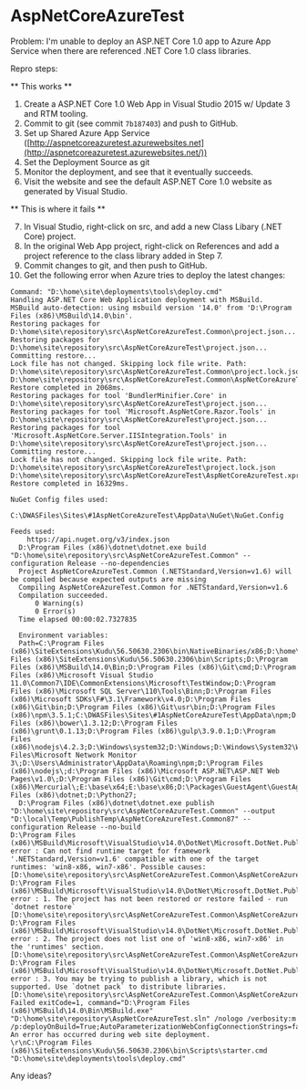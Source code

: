 # AspNetCoreAzureTest

Problem: I'm unable to deploy an ASP.NET Core 1.0 app to Azure App Service when there are referenced .NET Core 1.0 class libraries.

Repro steps:

** This works **

1. Create a ASP.NET Core 1.0 Web App in Visual Studio 2015 w/ Update 3 and RTM tooling.
2. Commit to git (see commit `7b187403`) and push to GitHub.
3. Set up Shared Azure App Service ([http://aspnetcoreazuretest.azurewebsites.net](http://aspnetcoreazuretest.azurewebsites.net/))
4. Set the Deployment Source as git
5. Monitor the deployment, and see that it eventually succeeds.
6. Visit the website and see the default ASP.NET Core 1.0 website as generated by Visual Studio.

** This is where it fails **

7. In Visual Studio, right-click on src, and add a new Class Libary (.NET Core) project.
8. In the original Web App project, right-click on References and add a project reference to the class library added in Step 7.
9. Commit changes to git, and then push to GitHub.
10. Get the following error when Azure tries to deploy the latest changes:

```
Command: "D:\home\site\deployments\tools\deploy.cmd"
Handling ASP.NET Core Web Application deployment with MSBuild.
MSBuild auto-detection: using msbuild version '14.0' from 'D:\Program Files (x86)\MSBuild\14.0\bin'.
Restoring packages for D:\home\site\repository\src\AspNetCoreAzureTest.Common\project.json...
Restoring packages for D:\home\site\repository\src\AspNetCoreAzureTest\project.json...
Committing restore...
Lock file has not changed. Skipping lock file write. Path: D:\home\site\repository\src\AspNetCoreAzureTest.Common\project.lock.json
D:\home\site\repository\src\AspNetCoreAzureTest.Common\AspNetCoreAzureTest.Common.xproj
Restore completed in 2068ms.
Restoring packages for tool 'BundlerMinifier.Core' in D:\home\site\repository\src\AspNetCoreAzureTest\project.json...
Restoring packages for tool 'Microsoft.AspNetCore.Razor.Tools' in D:\home\site\repository\src\AspNetCoreAzureTest\project.json...
Restoring packages for tool 'Microsoft.AspNetCore.Server.IISIntegration.Tools' in D:\home\site\repository\src\AspNetCoreAzureTest\project.json...
Committing restore...
Lock file has not changed. Skipping lock file write. Path: D:\home\site\repository\src\AspNetCoreAzureTest\project.lock.json
D:\home\site\repository\src\AspNetCoreAzureTest\AspNetCoreAzureTest.xproj
Restore completed in 16329ms.

NuGet Config files used:
    C:\DWASFiles\Sites\#1AspNetCoreAzureTest\AppData\NuGet\NuGet.Config

Feeds used:
    https://api.nuget.org/v3/index.json
  D:\Program Files (x86)\dotnet\dotnet.exe build "D:\home\site\repository\src\AspNetCoreAzureTest.Common" --configuration Release --no-dependencies
  Project AspNetCoreAzureTest.Common (.NETStandard,Version=v1.6) will be compiled because expected outputs are missing
  Compiling AspNetCoreAzureTest.Common for .NETStandard,Version=v1.6
  Compilation succeeded.
      0 Warning(s)
      0 Error(s)
  Time elapsed 00:00:02.7327835
   
  Environment variables:
  Path=C:\Program Files (x86)\SiteExtensions\Kudu\56.50630.2306\bin\NativeBinaries/x86;D:\home\site\deployments\tools;C:\Program Files (x86)\SiteExtensions\Kudu\56.50630.2306\bin\Scripts;D:\Program Files (x86)\MSBuild\14.0\Bin;D:\Program Files (x86)\Git\cmd;D:\Program Files (x86)\Microsoft Visual Studio 11.0\Common7\IDE\CommonExtensions\Microsoft\TestWindow;D:\Program Files (x86)\Microsoft SQL Server\110\Tools\Binn;D:\Program Files (x86)\Microsoft SDKs\F#\3.1\Framework\v4.0;D:\Program Files (x86)\Git\bin;D:\Program Files (x86)\Git\usr\bin;D:\Program Files (x86)\npm\3.5.1;C:\DWASFiles\Sites\#1AspNetCoreAzureTest\AppData\npm;D:\Program Files (x86)\bower\1.3.12;D:\Program Files (x86)\grunt\0.1.13;D:\Program Files (x86)\gulp\3.9.0.1;D:\Program Files (x86)\nodejs\4.2.3;D:\Windows\system32;D:\Windows;D:\Windows\System32\Wbem;D:\Windows\System32\WindowsPowerShell\v1.0\;D:\Program Files\Microsoft Network Monitor 3\;D:\Users\Administrator\AppData\Roaming\npm;D:\Program Files (x86)\nodejs\;d:\Program Files (x86)\Microsoft ASP.NET\ASP.NET Web Pages\v1.0\;D:\Program Files (x86)\Git\cmd;D:\Program Files (x86)\Mercurial\;E:\base\x64;E:\base\x86;D:\Packages\GuestAgent\GuestAgent\LegacyRuntime\x64;D:\Packages\GuestAgent\GuestAgent\LegacyRuntime\x86;D:\Program Files (x86)\dotnet;D:\Python27;
  D:\Program Files (x86)\dotnet\dotnet.exe publish "D:\home\site\repository\src\AspNetCoreAzureTest.Common" --output "D:\local\Temp\PublishTemp\AspNetCoreAzureTest.Common87" --configuration Release --no-build
D:\Program Files (x86)\MSBuild\Microsoft\VisualStudio\v14.0\DotNet\Microsoft.DotNet.Publishing.targets(149,5): error : Can not find runtime target for framework '.NETStandard,Version=v1.6' compatible with one of the target runtimes: 'win8-x86, win7-x86'. Possible causes: [D:\home\site\repository\src\AspNetCoreAzureTest.Common\AspNetCoreAzureTest.Common.xproj]
D:\Program Files (x86)\MSBuild\Microsoft\VisualStudio\v14.0\DotNet\Microsoft.DotNet.Publishing.targets(149,5): error : 1. The project has not been restored or restore failed - run `dotnet restore` [D:\home\site\repository\src\AspNetCoreAzureTest.Common\AspNetCoreAzureTest.Common.xproj]
D:\Program Files (x86)\MSBuild\Microsoft\VisualStudio\v14.0\DotNet\Microsoft.DotNet.Publishing.targets(149,5): error : 2. The project does not list one of 'win8-x86, win7-x86' in the 'runtimes' section. [D:\home\site\repository\src\AspNetCoreAzureTest.Common\AspNetCoreAzureTest.Common.xproj]
D:\Program Files (x86)\MSBuild\Microsoft\VisualStudio\v14.0\DotNet\Microsoft.DotNet.Publishing.targets(149,5): error : 3. You may be trying to publish a library, which is not supported. Use `dotnet pack` to distribute libraries. [D:\home\site\repository\src\AspNetCoreAzureTest.Common\AspNetCoreAzureTest.Common.xproj]
Failed exitCode=1, command="D:\Program Files (x86)\MSBuild\14.0\Bin\MSBuild.exe" "D:\home\site\repository\AspNetCoreAzureTest.sln" /nologo /verbosity:m /p:deployOnBuild=True;AutoParameterizationWebConfigConnectionStrings=false;Configuration=Release;UseSharedCompilation=false;publishUrl="D:\local\Temp\8d3a1f63be58337"
An error has occurred during web site deployment.
\r\nC:\Program Files (x86)\SiteExtensions\Kudu\56.50630.2306\bin\Scripts\starter.cmd "D:\home\site\deployments\tools\deploy.cmd"
```

Any ideas?